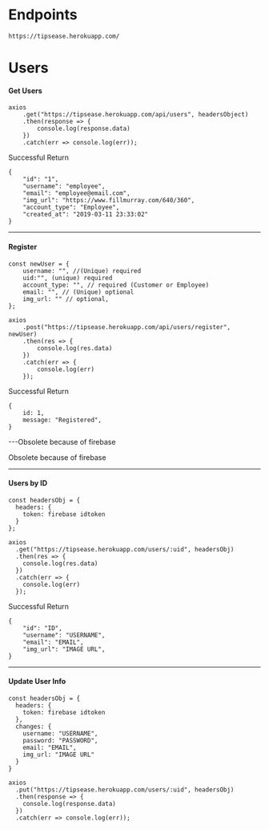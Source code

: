 # Endpoints
`https://tipsease.herokuapp.com/`

# Users
#### Get Users 
```
axios
    .get("https://tipsease.herokuapp.com/api/users", headersObject)
    .then(response => {
        console.log(response.data)
    })
    .catch(err => console.log(err));
```
Successful Return
```
{
    "id": "1",
    "username": "employee",
    "email": "employee@email.com",
    "img_url": "https://www.fillmurray.com/640/360",
    "account_type": "Employee",
    "created_at": "2019-03-11 23:33:02"
}
```
----
#### Register
```
const newUser = {
    username: "", //(Unique) required
    uid:"", (unique) required
    account_type: "", // required (Customer or Employee)
    email: "", // (Unique) optional
    img_url: "" // optional,
};

axios
    .post("https://tipsease.herokuapp.com/api/users/register", newUser)
    .then(res => {
        console.log(res.data)
    })
    .catch(err => {
        console.log(err)
    });
```
Successful Return
```
{
    id: 1,
    message: "Registered",
}
```
---Obsolete because of firebase
<!-- #### Login
```
const creds = {
    username: "USERNAME",
    password: "PASSWORD",
}

axios
    .post("https://tipsease.herokuapp.com/api/login", creds)
    .then(res => {
        console.log(res.data)
    })
    .catch(err => {
        console.log(err)
    });
```
Successful Return
```
{
    message: "Logged In",
    id: "USER ID",
    token: "TOKEN"
}
``` --> Obsolete because of firebase
---
#### Users by ID
```
const headersObj = {
  headers: {
    token: firebase idtoken
  }
};

axios
  .get("https://tipsease.herokuapp.com/users/:uid", headersObj)
  .then(res => {
    console.log(res.data)
  })
  .catch(err => {
    console.log(err)
  });
```
Successful Return
```
{
    "id": "ID",
    "username": "USERNAME",
    "email": "EMAIL",
    "img_url": "IMAGE URL",
}
```
---
#### Update User Info
```
const headersObj = {
  headers: {
    token: firebase idtoken
  },
  changes: {
    username: "USERNAME",
    password: "PASSWORD",
    email: "EMAIL",
    img_url: "IMAGE URL"
  }
}

axios
  .put("https://tipsease.herokuapp.com/users/:uid", headersObj)
  .then(response => {
    console.log(response.data)
  })
  .catch(err => console.log(err));
```